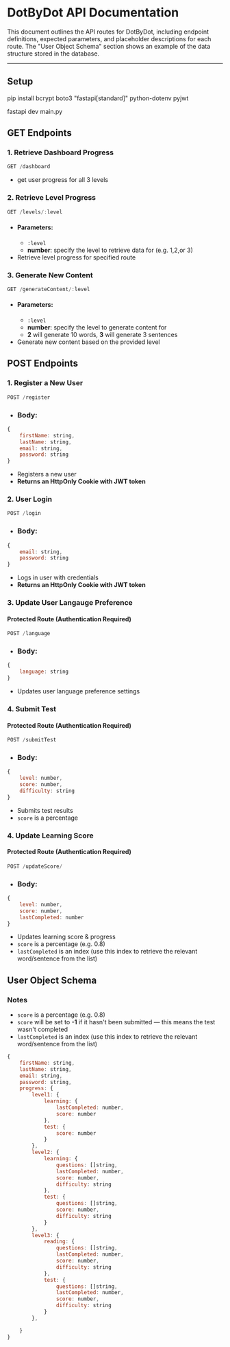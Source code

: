 # DotByDot API Documentation

This document outlines the API routes for DotByDot, including endpoint definitions, expected parameters, and placeholder descriptions for each route. The "User Object Schema" section shows an example of the data structure stored in the database.

---

## Setup
pip install bcrypt boto3 "fastapi[standard]" python-dotenv pyjwt 

fastapi dev main.py

## GET Endpoints

### 1. Retrieve Dashboard Progress

```javascript
GET /dashboard
```
* get user progress for all 3 levels

### 2. Retrieve Level Progress

```javascript
GET /levels/:level
```
* #### **Parameters**:
    * `:level`
    * **number**: specify the level to retrieve data for (e.g. 1,2,or 3)
* Retrieve level progress for specified route


### 3. Generate New Content

```javascript
GET /generateContent/:level
```
* #### **Parameters**:
    * `:level`
    * **number**: specify the level to generate content for
    * **2** will generate 10 words, **3** will generate 3 sentences
* Generate new content based on the provided level

## POST Endpoints

### 1. Register a New User

```javascript
POST /register
```
* ### **Body**:
```javascript
{
    firstName: string,
    lastName: string,
    email: string,
    password: string
}
```
* Registers a new user
* **Returns an HttpOnly Cookie with JWT token**

### 2. User Login

```javascript
POST /login
```
* ### **Body**:
```javascript
{
    email: string,
    password: string
}
```
* Logs in user with credentials
* **Returns an HttpOnly Cookie with JWT token**

### 3. Update User Langauge Preference
#### Protected Route (Authentication Required)

```javascript
POST /language
```
* ### **Body**:
```javascript
{
    language: string
}
```
* Updates user language preference settings

### 4. Submit Test
#### Protected Route (Authentication Required)

```javascript
POST /submitTest
```
* ### **Body**:
```javascript
{
    level: number,
    score: number,
    difficulty: string
}
```
* Submits test results
* `score` is a percentage

### 4. Update Learning Score
#### Protected Route (Authentication Required)

```javascript
POST /updateScore/
```
* ### **Body**:
```javascript
{
    level: number,
    score: number,
    lastCompleted: number
}
```
* Updates learning score & progress
* `score` is a percentage (e.g. 0.8)
* `lastCompleted` is an index (use this index to retrieve the relevant word/sentence from the list)

## User Object Schema

### Notes
* `score` is a percentage (e.g. 0.8)
* `score` will be set to **-1** if it hasn't been submitted — this means the test wasn't completed
* `lastCompleted` is an index (use this index to retrieve the relevant word/sentence from the list)
```javascript
{
    firstName: string,
    lastName: string,
    email: string,
    password: string,
    progress: {
        level1: {
            learning: {
                lastCompleted: number,
                score: number
            },
            test: {
                score: number
            }
        },
        level2: {
            learning: {
                questions: []string,
                lastCompleted: number,
                score: number,
                difficulty: string
            },
            test: {
                questions: []string,
                score: number,
                difficulty: string
            }
        },
        level3: {
            reading: {
                questions: []string,
                lastCompleted: number,
                score: number,
                difficulty: string
            },
            test: {
                questions: []string,
                lastCompleted: number,
                score: number,
                difficulty: string
            }
        },

    }
}
```
